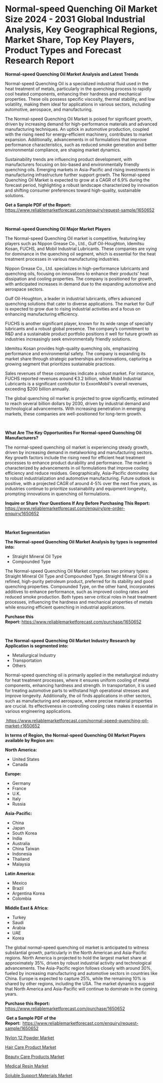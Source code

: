 <p><h1>Normal-speed Quenching Oil Market Size 2024 - 2031 Global Industrial Analysis, Key Geographical Regions, Market Share, Top Key Players, Product Types and Forecast Research Report</h1></p><p><strong>Normal-speed Quenching Oil Market Analysis and Latest Trends</strong></p>
<p><p>Normal-speed Quenching Oil is a specialized industrial fluid used in the heat treatment of metals, particularly in the quenching process to rapidly cool heated components, enhancing their hardness and mechanical properties. These oils possess specific viscosity, thermal stability, and low volatility, making them ideal for applications in various sectors, including automotive, aerospace, and manufacturing.</p><p>The Normal-speed Quenching Oil Market is poised for significant growth, driven by increasing demand for high-performance materials and advanced manufacturing techniques. An uptick in automotive production, coupled with the rising need for energy-efficient machinery, contributes to market expansion. Additionally, advancements in oil formulations that improve performance characteristics, such as reduced smoke generation and better environmental compliance, are shaping market dynamics.</p><p>Sustainability trends are influencing product development, with manufacturers focusing on bio-based and environmentally friendly quenching oils. Emerging markets in Asia-Pacific and rising investments in manufacturing infrastructure further support growth. The Normal-speed Quenching Oil Market is expected to grow at a CAGR of 6.9% during the forecast period, highlighting a robust landscape characterized by innovation and shifting consumer preferences toward high-quality, sustainable solutions.</p></p>
<p><strong>Get a Sample PDF of the Report:&nbsp;</strong> <a href="https://www.reliablemarketforecast.com/enquiry/request-sample/1650652?utm_campaign=1134&utm_medium=2&utm_source=Github&utm_content=ia&utm_term=26092024&utm_id=normal-speed-quenching-oil">https://www.reliablemarketforecast.com/enquiry/request-sample/1650652</a></p>
<p>&nbsp;</p>
<p><strong>Normal-speed Quenching Oil Major Market Players</strong></p>
<p><p>The Normal-speed Quenching Oil market is competitive, featuring key players such as Nippon Grease Co., Ltd., Gulf Oil-Houghton, Idemitsu Kosan, FUCHS, and Mobil Industrial Lubricants. These companies are vying for dominance in the quenching oil segment, which is essential for the heat treatment processes in various manufacturing industries.</p><p>Nippon Grease Co., Ltd. specializes in high-performance lubricants and quenching oils, focusing on innovations to enhance their products’ heat dissipation and cooling properties. The company is positioned for growth, with anticipated increases in demand due to the expanding automotive and aerospace sectors.</p><p>Gulf Oil-Houghton, a leader in industrial lubricants, offers advanced quenching solutions that cater to diverse applications. The market for Gulf is expected to grow due to rising industrial activities and a focus on enhancing manufacturing efficiency. </p><p>FUCHS is another significant player, known for its wide range of specialty lubricants and a robust global presence. The company’s commitment to R&D and a sustainable product portfolio positions it well for future growth as industries increasingly seek environmentally friendly solutions.</p><p>Idemitsu Kosan provides high-quality quenching oils, emphasizing performance and environmental safety. The company is expanding its market share through strategic partnerships and innovations, capturing a growing segment that prioritizes sustainable practices.</p><p>Sales revenues of these companies indicate a robust market. For instance, FUCHS reported revenues around €3.2 billion, while Mobil Industrial Lubricants is a significant contributor to ExxonMobil's overall revenues, exceeding $200 billion annually. </p><p>The global quenching oil market is projected to grow significantly, estimated to reach several billion dollars by 2030, driven by industrial demand and technological advancements. With increasing penetration in emerging markets, these companies are well-positioned for long-term growth.</p></p>
<p>&nbsp;</p>
<p><strong>What Are The Key Opportunities For Normal-speed Quenching Oil Manufacturers?</strong></p>
<p><p>The normal-speed quenching oil market is experiencing steady growth, driven by increasing demand in metalworking and manufacturing sectors. Key growth factors include the rising need for efficient heat treatment processes to enhance product durability and performance. The market is characterized by advancements in oil formulations that improve cooling efficiency and reduce residues. Geographically, Asia-Pacific dominates due to robust industrialization and automotive manufacturing. Future outlook is positive, with a projected CAGR of around 4-5% over the next five years, as industries continue to prioritize sustainability and equipment longevity, prompting innovations in quenching oil formulations.</p></p>
<p><strong>Inquire or Share Your Questions If Any Before Purchasing This Report:</strong> <a href="https://www.reliablemarketforecast.com/enquiry/pre-order-enquiry/1650652?utm_campaign=1134&utm_medium=2&utm_source=Github&utm_content=ia&utm_term=26092024&utm_id=normal-speed-quenching-oil">https://www.reliablemarketforecast.com/enquiry/pre-order-enquiry/1650652</a></p>
<p>&nbsp;</p>
<p><strong>Market Segmentation</strong></p>
<p><strong>The Normal-speed Quenching Oil Market Analysis by types is segmented into:</strong></p>
<p><ul><li>Straight Mineral Oil Type</li><li>Compounded Type</li></ul></p>
<p><p>The Normal-speed Quenching Oil Market comprises two primary types: Straight Mineral Oil Type and Compounded Type. Straight Mineral Oil is a refined, high-purity petroleum product, preferred for its stability and good quenching properties. Compounded Type, on the other hand, incorporates additives to enhance performance, such as improved cooling rates and reduced smoke production. Both types serve critical roles in heat treatment processes, influencing the hardness and mechanical properties of metals while ensuring efficient quenching in industrial applications.</p></p>
<p><strong>Purchase this Report:&nbsp;</strong><a href="https://www.reliablemarketforecast.com/purchase/1650652?utm_campaign=1134&utm_medium=2&utm_source=Github&utm_content=ia&utm_term=26092024&utm_id=normal-speed-quenching-oil">https://www.reliablemarketforecast.com/purchase/1650652</a></p>
<p>&nbsp;</p>
<p><strong>The Normal-speed Quenching Oil Market Industry Research by Application is segmented into:</strong></p>
<p><ul><li>Metallurgical Industry</li><li>Transportation</li><li>Others</li></ul></p>
<p><p>Normal-speed quenching oil is primarily applied in the metallurgical industry for heat treatment processes, where it ensures uniform cooling of metal components, enhancing hardness and strength. In transportation, it is used for treating automotive parts to withstand high operational stresses and improve longevity. Additionally, the oil finds applications in other sectors, such as manufacturing and aerospace, where precise material properties are crucial. Its effectiveness in controlling cooling rates makes it essential in various engineering applications.</p></p>
<p><a href="https://www.reliablemarketforecast.com/normal-speed-quenching-oil-market-r1650652?utm_campaign=1134&utm_medium=2&utm_source=Github&utm_content=ia&utm_term=26092024&utm_id=normal-speed-quenching-oil">&nbsp;https://www.reliablemarketforecast.com/normal-speed-quenching-oil-market-r1650652</a></p>
<p><strong>In terms of Region, the Normal-speed Quenching Oil Market Players available by Region are:</strong></p>
<p>
    <p> <strong> North America: </strong>
        <ul>
            <li>United States</li>
            <li>Canada</li>
        </ul>
        </p> 
    <p> <strong> Europe: </strong>
        <ul>
            <li>Germany</li>
            <li>France</li>
            <li>U.K.</li>
            <li>Italy</li>
            <li>Russia</li>
        </ul>
        </p> 
    <p> <strong> Asia-Pacific: </strong>
        <ul>
            <li>China</li>
            <li>Japan</li>
            <li>South Korea</li>
            <li>India</li>
            <li>Australia</li>
            <li>China Taiwan</li>
            <li>Indonesia</li>
            <li>Thailand</li>
            <li>Malaysia</li>
        </ul>
        </p> 
    <p> <strong> Latin America: </strong>
        <ul>
            <li>Mexico</li>
            <li>Brazil</li>
            <li>Argentina Korea</li>
            <li>Colombia</li>
        </ul>
        </p> 
    <p> <strong> Middle East & Africa: </strong>
        <ul>
            <li>Turkey</li>
            <li>Saudi</li>
            <li>Arabia</li>
            <li>UAE</li>
            <li>Korea</li>
        </ul>
    </p>
    </p>
<p><p>The global normal-speed quenching oil market is anticipated to witness substantial growth, particularly in the North American and Asia-Pacific regions. North America is projected to hold the largest market share at approximately 35%, driven by robust industrial activity and technological advancements. The Asia-Pacific region follows closely with around 30%, fueled by increasing manufacturing and automotive sectors in countries like China. Europe is expected to capture 25%, while the remaining 10% is shared by other regions, including the USA. The market dynamics suggest that North America and Asia-Pacific will continue to dominate in the coming years.</p></p>
<p><strong>Purchase this Report: </strong><a href="https://www.reliablemarketforecast.com/purchase/1650652?utm_campaign=1134&utm_medium=2&utm_source=Github&utm_content=ia&utm_term=26092024&utm_id=normal-speed-quenching-oil">https://www.reliablemarketforecast.com/purchase/1650652</a></p>
<p>&nbsp;<strong>Get a Sample PDF of the Report:&nbsp;&nbsp;</strong><a href="https://www.reliablemarketforecast.com/enquiry/request-sample/1650652?utm_campaign=1134&utm_medium=2&utm_source=Github&utm_content=ia&utm_term=26092024&utm_id=normal-speed-quenching-oil">https://www.reliablemarketforecast.com/enquiry/request-sample/1650652</a></p>
<p><strong></strong></p>
<p><p><a href="https://www.linkedin.com/pulse/nylon-12-powder-market-industry-landscape-growth-trajectories-xrhke?trackingId=rDP6QBrLR%2FazCyhjl7e4wA%3D%3D&utm_campaign=1134&utm_medium=2&utm_source=Github&utm_content=ia&utm_term=26092024&utm_id=normal-speed-quenching-oil">Nylon 12 Powder Market</a></p><p><a href="https://issuu.com/reportprime-2/docs/hair-care-product-market-size-2030._27abf9b39b32b7?utm_campaign=1134&utm_medium=2&utm_source=Github&utm_content=ia&utm_term=26092024&utm_id=normal-speed-quenching-oil">Hair Care Product Market</a></p><p><a href="https://issuu.com/reportprime-2/docs/beauty-care-products-market-size-20_5185ec447ab8c7?utm_campaign=1134&utm_medium=2&utm_source=Github&utm_content=ia&utm_term=26092024&utm_id=normal-speed-quenching-oil">Beauty Care Products Market</a></p><p><a href="https://www.linkedin.com/pulse/medical-resin-market-share-analysis-growth-trends-forecasts-lb4me?trackingId=he6GOGQtQk2Q2KLfC4NF%2Bw%3D%3D&utm_campaign=1134&utm_medium=2&utm_source=Github&utm_content=ia&utm_term=26092024&utm_id=normal-speed-quenching-oil">Medical Resin Market</a></p><p><a href="https://github.com/benjigwozdzus/Market-Research-Report-List-1/blob/main/soluble-support-materials-market.md?utm_campaign=1134&utm_medium=2&utm_source=Github&utm_content=ia&utm_term=26092024&utm_id=normal-speed-quenching-oil">Soluble Support Materials Market</a></p></p>